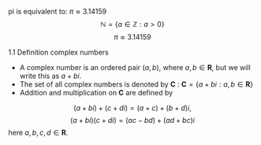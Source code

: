 pi is equivalent to:  $\pi \approx 3.14159$
$$\mathbb{N} = \{ a \in \mathbb{Z} : a > 0 \}$$
$$\pi \approx 3.14159$$

1.1 Definition complex numbers
- A complex number is an ordered pair $(a, b)$, where $a, b \in \mathbf{R}$, but we will write this as $a+b i$.
- The set of all complex numbers is denoted by $\mathbf{C}$ :
$\mathbf{C}=\{a+b i: a, b \in \mathbf{R}\}$
- Addition and multiplication on $\mathbf{C}$ are defined by

$$(a+b i)+(c+d i)=(a+c)+(b+d) i,$$
$$(a+b i)(c+d i)=(a c-b d)+(a d+b c) i$$
here $a, b, c, d \in \mathbf{R}$.
